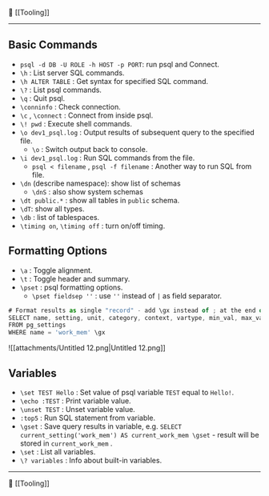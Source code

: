 📂 [[Tooling]]

----
## Basic Commands
- `psql -d DB -U ROLE -h HOST -p PORT`: run psql and Connect.
- `\h` : List server SQL commands.
- `\h ALTER TABLE` : Get syntax for specified SQL command.
- `\?` : List psql commands.
- `\q` : Quit psql.
- `\conninfo` : Check connection.
- `\c` , `\connect` : Connect from inside psql.
- `\! pwd` : Execute shell commands.
- `\o dev1_psql.log` : Output results of subsequent query to the specified file.
    - `\o` : Switch output back to console.
- `\i dev1_psql.log` : Run SQL commands from the file.
    - `psql < filename` , `psql -f filename` : Another way to run SQL from file.
- `\dn` (describe namespace): show list of schemas
    - `\dnS` : also show system schemas
- `\dt public.*` : show all tables in `public` schema.
- `\dT`: show all types.
- `\db` : list of tablespaces.
- `\timing on`, `\timing off` : turn on/off timing.
## Formatting Options
- `\a` : Toggle alignment.
- `\t` : Toggle header and summary.
- `\pset` : psql formatting options.
    - `\pset fieldsep ''` : use `''` instead of `|` as field separator.
```JavaScript
# Format results as single "record" - add \gx instead of ; at the end of query:
SELECT name, setting, unit, category, context, vartype, min_val, max_val, boot_val, reset_val 
FROM pg_settings 
WHERE name = 'work_mem' \gx
```
![[attachments/Untitled 12.png|Untitled 12.png]]
## Variables
- `\set TEST Hello` : Set value of psql variable `TEST` equal to `Hello!`.
- `\echo :TEST` : Print variable value.
- `\unset TEST` : Unset variable value.
- `:top5` : Run SQL statement from variable.
- `\gset` : Save query results in variable, e.g. `SELECT current_setting('work_mem') AS current_work_mem \gset` - result will be stored in `current_work_mem` .
- `\set` : List all variables.
- `\? variables` : Info about built-in variables.

----
📂 [[Tooling]]